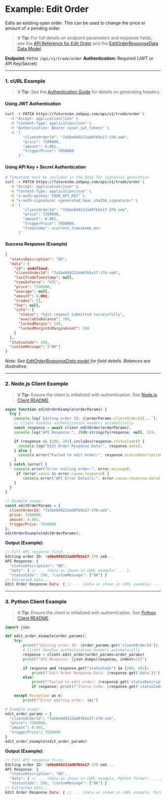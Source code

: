 # Example: Edit Order

Edits an existing open order. This can be used to change the price or amount of a pending order.

> **💡 Tip:** For full details on endpoint parameters and response fields, see the [API Reference for Edit Order](../../api-reference/private-endpoints/trade.md#edit-order) and the [EditOrderResponseData Data Model](../../api-reference/data-models.md#editorderresponsedata).

**Endpoint:** `PATCH /api/v1/trade/order`
**Authentication:** Required (JWT or API Key/Secret)

-----

### 1. cURL Example

> **💡 Tip:** See the [Authentication Guide](../../api-reference/authentication.md) for details on generating headers.

#### Using JWT Authentication

```bash
curl -X PATCH https://futuresbe.zebpay.com/api/v1/trade/order \
  -H "Accept: application/json" \
  -H "Content-Type: application/json" \
  -H "Authorization: Bearer <your_jwt_token>" \
  -d '{
        "clientOrderId": "7a5be049213ad0fb5e17-370-zeb",
        "price": 7100000,
        "amount": 0.001,
        "triggerPrice": 7050000
      }'
```

#### Using API Key + Secret Authentication

```bash
# Timestamp must be included in the body for signature generation
curl -X PATCH https://futuresbe.zebpay.com/api/v1/trade/order \
  -H "Accept: application/json" \
  -H "Content-Type: application/json" \
  -H "x-auth-apikey: YOUR_API_KEY" \
  -H "x-auth-signature: <generated_hmac_sha256_signature>" \
  -d '{
        "clientOrderId": "7a5be049213ad0fb5e17-370-zeb",
        "price": 7100000,
        "amount": 0.001,
        "triggerPrice": 7050000,
        "timestamp": <current_timestamp_ms>
      }'
```

#### Success Response (Example)

```json
{
  "statusDescription": "OK",
  "data": {
    "id": undefined,
    "clientOrderId": "7a5be049213ad0fb5e17-370-zeb",
    "lastTradeTimestamp": null,
    "timeInForce": "GTC",
    "price": 7100000,
    "average": null,
    "amount": 0.001,
    "trades": [],
    "fee": null,
    "info": {
      "status": "Edit request submitted successfully",
      "availableBalance": 700,
      "lockedMargin": 200,
      "lockedMarginInMarginAsset": 200
    }
  },
  "statusCode": 200,
  "customMessage": ["OK"]
}
```

*Note: See [EditOrderResponseData model](../../api-reference/data-models.md#editorderresponsedata) for field details. Balances are illustrative.*

-----

### 2\. Node.js Client Example

> **💡 Tip:** Ensure the client is initialized with authentication. See [Node.js Client README](../../../clients/rest-http/node/README.md).

```javascript
async function editOrderExample(orderParams) {
  try {
    console.log(`Editing order ID: ${orderParams.clientOrderId}...`);
    // Client handles authentication headers automatically
    const response = await client.editOrder(orderParams);
    console.log("API Response:", JSON.stringify(response, null, 2));

    if (response && [200, 201].includes(response.statusCode)) {
      console.log("Edit Order Response Data:", response.data);
    } else {
      console.error("Failed to edit order:", response.statusDescription);
    }
  } catch (error) {
    console.error("Error editing order:", error.message);
     if (error.cause && error.cause.response) {
        console.error("API Error Details:", error.cause.response.data);
    }
  }
}

// Example usage:
const editOrderParams = {
  clientOrderId: "7a5be049213ad0fb5e17-370-zeb",
  price: 7100000,
  amount: 0.001,
  triggerPrice: 7050000
};
editOrderExample(editOrderParams);
```

**Output (Example):**

```js
// Full API response first...
Editing order ID: 7a5be049213ad0fb5e17-370-zeb...
API Response: {
  "statusDescription": "OK",
  "data": { // ... (data as shown in cURL example) ... },
  "statusCode": 200, "customMessage": ["OK"] }
// Extracted data...
Edit Order Response Data: { // ... (data as shown in cURL example) ... }
```

-----

### 3\. Python Client Example

> **💡 Tip:** Ensure the client is initialized with authentication. See [Python Client README](../../../clients/rest-http/python/README.md).

```python
import json

def edit_order_example(order_params):
    try:
        print(f"Editing order ID: {order_params.get('clientOrderId')}...")
        # Client handles authentication headers automatically
        response = client.edit_order(order_params=order_params)
        print(f"API Response: {json.dumps(response, indent=2)}")

        if response and response.get("statusCode") in [200, 201]:
            print(f"Edit Order Response Data: {response.get('data')}")
        else:
            print(f"Failed to edit order: {response.get('statusDescription')}")
            if response: print(f"Status Code: {response.get('statusCode')}")

    except Exception as e:
        print(f"Error editing order: {e}")

# Example usage:
edit_order_params = {
  "clientOrderId": "7a5be049213ad0fb5e17-370-zeb",
  "price": 7100000,
  "amount": 0.001,
  "triggerPrice": 7050000
}
edit_order_example(edit_order_params)
```

**Output (Example):**

```js
// Full API response first...
Editing order ID: 7a5be049213ad0fb5e17-370-zeb...
API Response: {
  "statusDescription": "OK",
  "data": { // ... (data as shown in cURL example, Python format) ... },
  "statusCode": 200, "customMessage": ["OK"] }
// Extracted data...
Edit Order Response Data: { // ... (data as shown in cURL example, Python format) ... }
```
